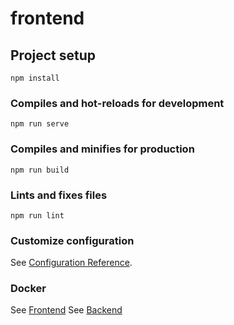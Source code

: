 # frontend

## Project setup
```
npm install
```

### Compiles and hot-reloads for development
```
npm run serve
```

### Compiles and minifies for production
```
npm run build
```

### Lints and fixes files
```
npm run lint
```

### Customize configuration
See [Configuration Reference](https://cli.vuejs.org/config/).

### Docker 
See [Frontend](https://hub.docker.com/repository/docker/dpilipovic98/recycle_web_frontend)
See [Backend](https://hub.docker.com/repository/docker/dpilipovic98/recycle_web_backend)
